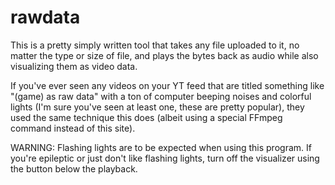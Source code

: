 # rawdata

This is a pretty simply written tool that takes any file uploaded to it, no matter the type or size of file, and plays the bytes back as audio while also visualizing them as video data. <br>

If you've ever seen any videos on your YT feed that are titled something like "(game) as raw data" with a ton of computer beeping noises and colorful lights (I'm sure you've seen at least one, these are pretty popular), they used the same technique this does (albeit using a special FFmpeg command instead of this site). <br>

WARNING: Flashing lights are to be expected when using this program. If you're epileptic or just don't like flashing lights, turn off the visualizer using the button below the playback. <br>
